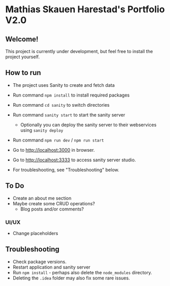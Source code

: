 # Mathias Skauen Harestad's Portfolio V2.0

## Welcome!

This project is currently under development, but feel free to install the project yourself.

## How to run

- The project uses Sanity to create and fetch data

- Run command `npm install` to install required packages
- Run command `cd sanity` to switch directories
- Run command `sanity start` to start the sanity server

  - Optionally you can deploy the sanity server to their webservices using `sanity deploy`

- Run command `npm run dev` / `npm run start`
- Go to [http://localhost:3000](http://localhost:3000) in browser.
- Go to [http://localhost:3333](http://localhost:3333) to access sanity server studio.

- For troubleshooting, see "Troubleshooting" below.

## To Do

- Create an about me section
- Maybe create some CRUD operations?
  - Blog posts and/or comments?

### UI/UX

- Change placeholders

## Troubleshooting

- Check package versions.
- Restart application and sanity server
- Run `npm install` - perhaps also delete the `node_modules` directory.
- Deleting the `.idea` folder may also fix some rare issues.
